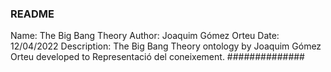 ### README ###
Name:         The Big Bang Theory
Author:       Joaquim Gómez Orteu
Date:         12/04/2022
Description:  The Big Bang Theory ontology by Joaquim Gómez Orteu developed to Representació del coneixement.
##############
